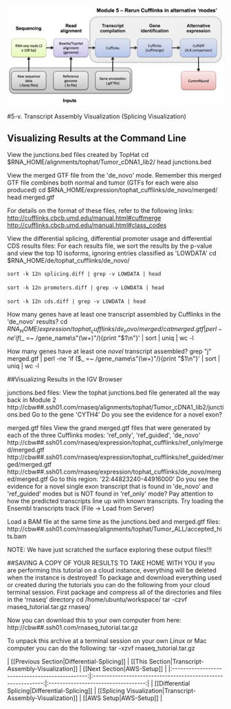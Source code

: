 ![RNA-seq Flowchart - Module 5](Images/RNA-seq_Flowchart5.png)

#5-v. Transcript Assembly Visualization (Splicing Visualization) 

## Visualizing Results at the Command Line
	
View the junctions.bed files created by TopHat
	cd $RNA_HOME/alignments/tophat/Tumor_cDNA1_lib2/
	head junctions.bed
	
View the merged GTF file from the 'de_novo' mode.  Remember this merged GTF file combines both normal and tumor (GTFs for each were also produced)
	cd $RNA_HOME/expression/tophat_cufflinks/de_novo/merged/
	head merged.gtf
	
For details on the format of these files, refer to the following links:
http://cufflinks.cbcb.umd.edu/manual.html#cuffmerge
http://cufflinks.cbcb.umd.edu/manual.html#class_codes
	
View the differential splicing, differential promoter usage and differential CDS results files:
For each results file, we sort the results by the p-value and view the top 10 isoforms, ignoring entries classified as 'LOWDATA'
	cd $RNA_HOME/de/tophat_cufflinks/de_novo/
	
	sort -k 12n splicing.diff | grep -v LOWDATA | head
	
	sort -k 12n promoters.diff | grep -v LOWDATA | head
	
	sort -k 12n cds.diff | grep -v LOWDATA | head
	
How many genes have at least one transcript assembled by Cufflinks in the 'de_novo' results?
	cd $RNA_HOME/expression/tophat_cufflinks/de_novo/merged/
	cat merged.gtf | perl -ne 'if ($_ =~ /gene_name\s\"(\w+)\"/){print "$1\n"}' | sort | uniq | wc -l
	
How many genes have at least one *novel* transcript assembled?
	grep "j" merged.gtf | perl -ne 'if ($_ =~ /gene_name\s\"(\w+)\"/){print "$1\n"}' | sort | uniq | wc -l
	
	
##Visualizing Results in the IGV Browser
	
 junctions.bed files:
 View the tophat junctions.bed file generated all the way back in Module 2
 http://cbw##.ssh01.com/rnaseq/alignments/tophat/Tumor_cDNA1_lib2/junctions.bed
 Go to the gene 'CYTH4'
 Do you see the evidence for a novel exon?
	
 merged.gtf files
 View the grand merged.gtf files that were generated by each of the three Cufflinks modes: 'ref_only', 'ref_guided', 'de_novo'
 http://cbw##.ssh01.com/rnaseq/expression/tophat_cufflinks/ref_only/merged/merged.gtf
 http://cbw##.ssh01.com/rnaseq/expression/tophat_cufflinks/ref_guided/merged/merged.gtf
 http://cbw##.ssh01.com/rnaseq/expression/tophat_cufflinks/de_novo/merged/merged.gtf
 Go to this region: '22:44823240-44916000'
 Do you see the evidence for a novel single exon transcript that is found in 'de_novo' and 'ref_guided' modes but is NOT found in 'ref_only' mode?
 Pay attention to how the predicted transcripts line up with known transcripts.  Try loading the Ensembl transcripts track (File -> Load from Server)
	
Load a BAM file at the same time as the junctions.bed and merged.gtf files:
	http://cbw##.ssh01.com/rnaseq/alignments/tophat/Tumor_ALL/accepted_hits.bam
	
NOTE: We have just scratched the surface exploring these output files!!!
	
	
 ##SAVING A COPY OF YOUR RESULTS TO TAKE HOME WITH YOU
 If you are performing this tutorial on a cloud instance, everything will be deleted when the instance is destroyed!
 To package and download everything used or created during the tutorials you can do the following from your cloud terminal session.
 First package and compress all of the directories and files in the ‘rnaseq’ directory
	cd /home/ubuntu/workspace/
	tar -czvf rnaseq_tutorial.tar.gz rnaseq/
	
 Now you can download this to your own computer from here:
 http://cbw##.ssh01.com/rnaseq_tutorial.tar.gz
	
 To unpack this archive at a terminal session on your own Linux or Mac computer you can do the following:
	tar -xzvf rnaseq_tutorial.tar.gz
	
| [[Previous Section|Differential-Splicing]]      | [[This Section|Transcript-Assembly-Visualization]]           | [[Next Section|AWS-Setup]]         |
|:-----------------------------------------------:|:------------------------------------------------------------:|:-----------------------------------:|
| [[Differential Splicing|Differential-Splicing]] | [[Splicing Visualization|Transcript-Assembly-Visualization]]      | [[AWS Setup|AWS-Setup]]          |